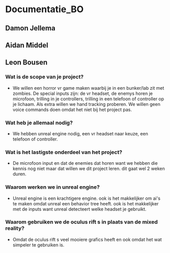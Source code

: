 # Documentatie_BO
## Damon Jellema
## Aidan Middel
## Leon Bousen

### Wat is de scope van je project?

* We willen een horror vr game maken waarbij je in een bunker/lab zit met zombies.
De special inputs zijn: de vr headset, de enemys horen je microfoon, trilling in je controllers, trilling in een telefoon of controller op je lichaam. Als extra willen we hand tracking
proberen. We willen geen voice commands doen omdat het niet bij het project pas.

### Wat heb je allemaal nodig?

* We hebben unreal engine nodig, een vr headset naar keuze, een telefoon of controller.

### Wat is het lastigste onderdeel van het project?

* De microfoon input en dat de enemies dat horen want we hebben die kennis nog niet maar dat willen we dit project leren. dit gaat wel 2 weken duren.


### Waarom werken we in unreal engine?

* Unreal engine is een krachtigere engine. ook is het makkelijker om ai's te maken omdat unreal een behavior tree heeft. ook is het makkelijker met de inputs want unreal detecteert welke
headset je gebruikt.

### Waarom gebruiken we de oculus rift s in plaats van de mixed reality?

* Omdat de oculus rift s veel mooiere grafics heeft en ook omdat het wat simpeler te gebruiken is.